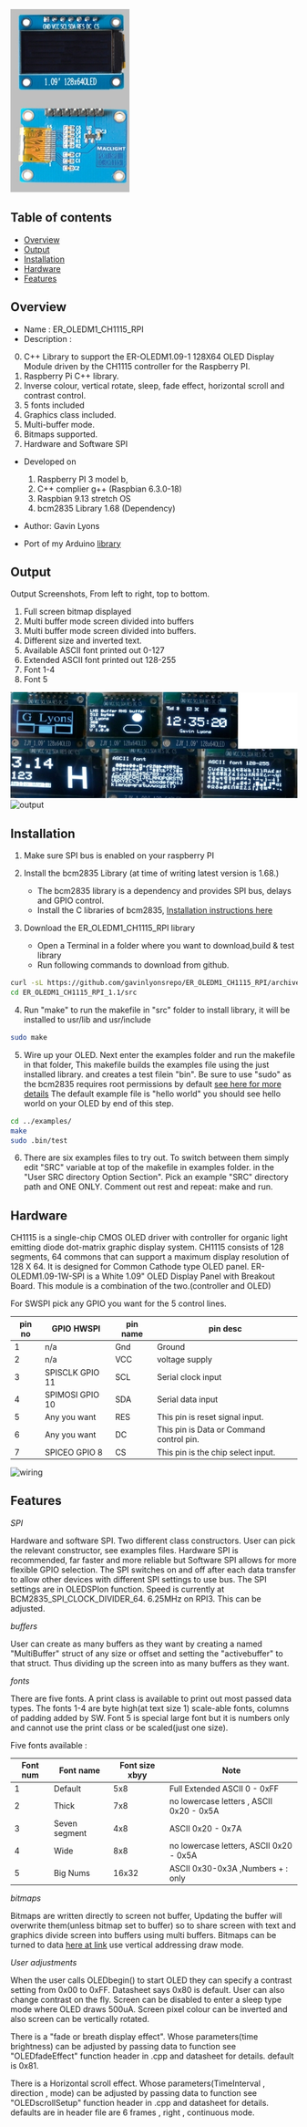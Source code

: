 
![ OLED ](https://github.com/gavinlyonsrepo/ER_OLEDM1_CH1115/blob/main/extras/image/oled.jpg)

Table of contents
---------------------------

  * [Overview](#overview)
  * [Output](#output)
  * [Installation](#installation)
  * [Hardware](#hardware)
  * [Features](#features)
 
  
Overview
--------------------
* Name : ER_OLEDM1_CH1115_RPI
* Description : 

0. C++ Library to support the ER-OLEDM1.09-1 128X64 OLED Display Module 
   driven by the CH1115 controller for the Raspberry PI.
1. Raspberry Pi C++ library.      
2. Inverse colour, vertical rotate, sleep, fade effect, horizontal scroll and contrast control. 
3. 5 fonts included 
4. Graphics class included.
5. Multi-buffer mode.
6. Bitmaps supported.
7. Hardware and Software SPI 

* Developed on 
	1. Raspberry PI 3 model b, 
	2. C++ complier g++ (Raspbian 6.3.0-18)
	3. Raspbian 9.13 stretch OS
	4. bcm2835 Library 1.68 (Dependency)
    
* Author: Gavin Lyons
* Port of my Arduino [library](https://github.com/gavinlyonsrepo/ER_OLEDM1_CH1115)
 

Output
-----------------------------

Output Screenshots, From left to right, top to bottom.

1. Full screen bitmap displayed 
2. Multi buffer mode screen divided into buffers
3. Multi buffer mode screen divided into buffers.
4. Different size and inverted text.
5. Available ASCII font printed out 0-127
6. Extended ASCII font printed out 128-255  
7. Font 1-4 
8. Font 5 

![ output ](https://github.com/gavinlyonsrepo/ER_OLEDM1_CH1115/blob/main/extras/image/output.jpg)
![ output ](https://github.com/gavinlyonsrepo/ER_OLEDM1_CH1115_RPI/blob/main/extras/image/fontpic.jpg)

Installation
------------------------------

1. Make sure SPI bus is enabled on your raspberry PI

2. Install the bcm2835 Library (at time of writing latest version is 1.68.)
	* The bcm2835 library is a dependency and provides SPI bus, delays and GPIO control.
	* Install the C libraries of bcm2835, [Installation instructions here](http://www.airspayce.com/mikem/bcm2835/)

3. Download the ER_OLEDM1_CH1115_RPI library 
	* Open a Terminal in a folder where you want to download,build & test library
	* Run following commands to download from github.
    
```sh
curl -sL https://github.com/gavinlyonsrepo/ER_OLEDM1_CH1115_RPI/archive/1.1.tar.gz | tar xz
cd ER_OLEDM1_CH1115_RPI_1.1/src
```

4. Run "make" to run the makefile in "src" folder to install library, it will be 
    installed to usr/lib and usr/include
    
```sh
sudo make
```

5. Wire up your OLED. Next enter the examples folder and run the makefile in that folder, 
This makefile builds the examples file using the just installed library.
and creates a test filein "bin". Be sure to use "sudo" as the bcm2835 requires root permissions by default [ see here for more details](http://www.airspayce.com/mikem/bcm2835/) 
The default example file is "hello world" you should see hello world on your OLED
by end of this step.

```sh
cd ../examples/
make
sudo .bin/test
```

6. There are six examples files to try out. 
To switch between them simply edit "SRC" variable at top of the makefile in examples folder.
in the "User SRC directory Option Section". Pick an example "SRC" directory path and ONE ONLY.
Comment out rest and repeat: make and run.


Hardware
----------------------------

CH1115 is a single-chip CMOS OLED driver with controller for organic light emitting diode dot-matrix graphic display system. CH1115 consists of 128 segments, 64 commons that can support a maximum display resolution of 128 X 64. It is designed for Common Cathode type OLED panel. ER-OLEDM1.09-1W-SPI is a White 1.09" OLED Display Panel with Breakout Board. This module is a combination of the two.(controller and OLED)

For SWSPI pick any GPIO you want for the 5 control lines.

| pin no| GPIO HWSPI | pin name | pin desc | 
|---|---|---| ---| 
| 1 | n/a |Gnd | Ground |
| 2 | n/a |VCC | voltage supply |
| 3 | SPISCLK GPIO 11 |SCL | Serial clock input |
| 4 | SPIMOSI GPIO 10 |SDA | Serial data input |
| 5 | Any you want | RES | This pin is reset signal input.  |
| 6 | Any you want | DC | This pin is Data or Command control pin. |
| 7 | SPICEO GPIO 8 |  CS | This pin is the chip select input.  |


![ wiring ](https://github.com/gavinlyonsrepo/ER_OLEDM1_CH1115_RPI/blob/main/extras/image/wiring.png)

Features
-------------------------

*SPI*

Hardware and software SPI. Two different class constructors. 
User can pick the relevant constructor, see examples files. 
Hardware SPI is recommended, far faster and more reliable 
but Software SPI allows for more flexible GPIO selection.
The SPI switches on and off after each data transfer to allow
other devices with different SPI settings to use bus.
The SPI settings are in OLEDSPIon function.
Speed is currently at BCM2835_SPI_CLOCK_DIVIDER_64. 
6.25MHz on RPI3. This can be adjusted.

*buffers*

User can create as many buffers as they want by creating a named "MultiBuffer" struct
of any size or offset and setting the "activebuffer" to that struct. Thus dividing up 
the screen into as many buffers as they want. 

*fonts*

There are five fonts.
A print class is available to print out most passed data types.
The fonts 1-4 are byte high(at text size 1) scale-able fonts, columns of padding added by SW.
Font 5 is special large font but it is numbers only and cannot
use the print class or be scaled(just one size).  

Five fonts available : 

| Font num | Font name | Font size xbyy |  Note |
| ------ | ------ | ------ | ------ |  
| 1 | Default | 5x8 | Full Extended ASCII 0 - 0xFF |
| 2 | Thick   | 7x8 | no lowercase letters , ASCII  0x20 - 0x5A |
| 3 | Seven segment | 4x8 | ASCII  0x20 - 0x7A |
| 4 | Wide | 8x8 | no lowercase letters, ASCII 0x20 - 0x5A |
| 5 | Big Nums | 16x32 | ASCII 0x30-0x3A ,Numbers + : only |

*bitmaps*

Bitmaps are written directly to screen not buffer, Updating the buffer will overwrite them(unless bitmap set to buffer) so to share screen with text and graphics divide screen into buffers using multi buffers. Bitmaps can be turned to data [here at link]( https://javl.github.io/image2cpp/) use vertical addressing draw mode. 

*User adjustments*

When the user calls OLEDbegin() to start OLED they can specify a contrast setting from 0x00 to 0xFF. Datasheet says 0x80 is default. User can also change contrast on the fly.
Screen can be disabled to enter a sleep type mode where OLED draws 500uA.
Screen pixel colour can be inverted and also screen can be vertically rotated. 

There is a "fade or breath display effect". Whose parameters(time brightness) can be adjusted by passing data to function see "OLEDfadeEffect" function header  in .cpp and datasheet for details.
default is 0x81.

There is a  Horizontal scroll effect. Whose parameters(TimeInterval , direction , mode)
can be adjusted by passing data to function see "OLEDscrollSetup" function header in .cpp and datasheet for details. defaults are in header file are 6 frames , right , continuous mode.


